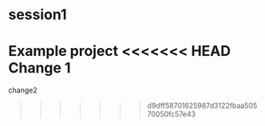 # session1
Example project
<<<<<<< HEAD
Change 1
=======
change2
>>>>>>> d9dff58701625987d3122fbaa50570050fc57e43
